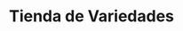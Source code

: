 ---
title: "Tienda de Variedades"
url: /ciudad-satelite/tienda-de-variedades-calle-30-c/
shop: Lebensmittel
---